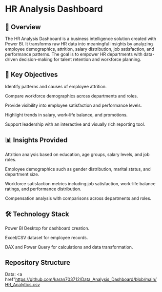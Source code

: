 # HR Analysis Dashboard
## 📖 Overview

The HR Analysis Dashboard is a business intelligence solution created with Power BI. It transforms raw HR data into meaningful insights by analyzing employee demographics, attrition, salary distribution, job satisfaction, and performance patterns. The goal is to empower HR departments with data-driven decision-making for talent retention and workforce planning.

## 🎯 Key Objectives

Identify patterns and causes of employee attrition.

Compare workforce demographics across departments and roles.

Provide visibility into employee satisfaction and performance levels.

Highlight trends in salary, work-life balance, and promotions.

Support leadership with an interactive and visually rich reporting tool.

## 📊 Insights Provided

Attrition analysis based on education, age groups, salary levels, and job roles.

Employee demographics such as gender distribution, marital status, and department size.

Workforce satisfaction metrics including job satisfaction, work-life balance ratings, and performance distribution.

Compensation analysis with comparisons across departments and roles.

## 🛠️ Technology Stack

Power BI Desktop for dashboard creation.

Excel/CSV dataset for employee records.

DAX and Power Query for calculations and data transformation.

## Repository Structure
Data: <a href"https://github.com/karan703712/Data_Analysis_Dashboard/blob/main/HR_Analytics.csv</a>
 

